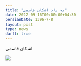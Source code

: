 ```yaml
---
title: "به یاد اشکان قاسمی"
date: 2022-09-16T00:00:00+04:30
persianDate: 1396-7-8
layout: post
type: news
darft: true
---
```

اشکان قاسمی

![](../ashkan.jpg)